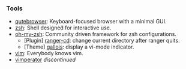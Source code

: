 ### Tools
* [qutebrowser](https://qutebrowser.org/): Keyboard-focused browser with a minimal GUI.
* [zsh](http://zsh.org): Shell designed for interactive use.
* [oh-my-zsh](https://github.com/robbyrussell/oh-my-zsh/): Community driven framework for zsh configurations.
   * \[Plugin\] [ranger-cd](https://github.com/b4tg5s/dotfiles/tree/master/oh-my-zsh/custom/plugins/ranger-cd): change current directory after ranger quits.
   * \[Theme\] [gallois](https://github.com/robbyrussell/oh-my-zsh/wiki/themes#gallois): display a vi-mode indicator.
* [vim](http://www.vim.org/): Everybody knows vim.
* [vimperator](https://github.com/vimperator/vimperator-labs) _discontinued_
